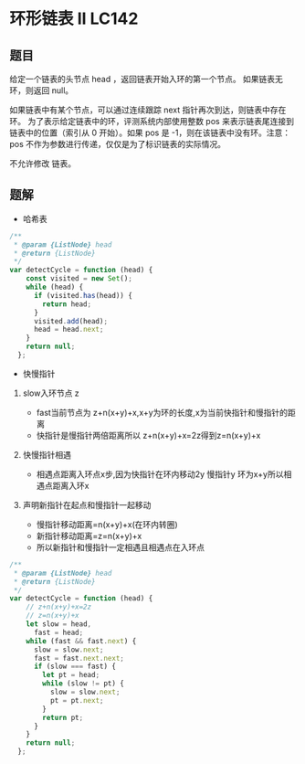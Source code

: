 # 环形链表 II LC142

## 题目

给定一个链表的头节点 head ，返回链表开始入环的第一个节点。 如果链表无环，则返回 null。

如果链表中有某个节点，可以通过连续跟踪 next 指针再次到达，则链表中存在环。 为了表示给定链表中的环，评测系统内部使用整数 pos
来表示链表尾连接到链表中的位置（索引从 0 开始）。如果 pos 是 -1，则在该链表中没有环。注意：pos 不作为参数进行传递，仅仅是为了标识链表的实际情况。

不允许修改 链表。

## 题解

- 哈希表

```javascript
/**
 * @param {ListNode} head
 * @return {ListNode}
 */
var detectCycle = function (head) {
    const visited = new Set();
    while (head) {
      if (visited.has(head)) {
        return head;
      }
      visited.add(head);
      head = head.next;
    }
    return null;
  };
```

- 快慢指针

1. slow入环节点 z
    - fast当前节点为 z+n(x+y)+x,x+y为环的长度,x为当前快指针和慢指针的距离
    - 快指针是慢指针两倍距离所以 z+n(x+y)+x=2z得到z=n(x+y)+x


2. 快慢指针相遇
    - 相遇点距离入环点x步,因为快指针在环内移动2y 慢指针y 环为x+y所以相遇点距离入环x

2. 声明新指针在起点和慢指针一起移动
    - 慢指针移动距离=n(x+y)+x(在环内转圈)
    - 新指针移动距离=z=n(x+y)+x
    - 所以新指针和慢指针一定相遇且相遇点在入环点


```javascript
/**
 * @param {ListNode} head
 * @return {ListNode}
 */
var detectCycle = function (head) {
    // z+n(x+y)+x=2z
    // z=n(x+y)+x
    let slow = head,
      fast = head;
    while (fast && fast.next) {
      slow = slow.next;
      fast = fast.next.next;
      if (slow === fast) {
        let pt = head;
        while (slow != pt) {
          slow = slow.next;
          pt = pt.next;
        }
        return pt;
      }
    }
    return null;
  };
```
